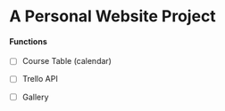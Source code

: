 # A Personal Website Project



#### Functions

- [ ] Course Table (calendar)

- [ ] Trello API

- [ ] Gallery

  